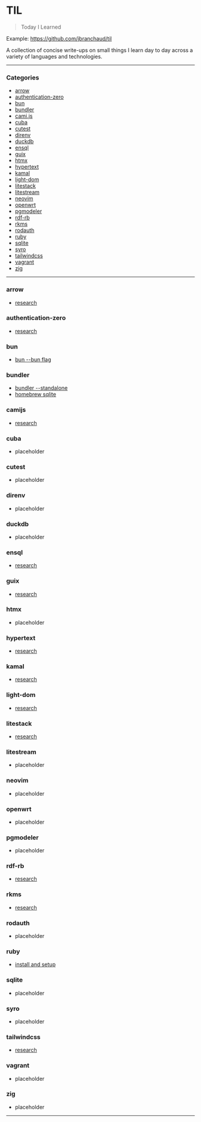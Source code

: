 # TIL

> Today I Learned

Example: https://github.com/jbranchaud/til

A collection of concise write-ups on small things I learn day to day across a
variety of languages and technologies.

---

### Categories

- [arrow](#arrow)
- [authentication-zero](#authentication-zero)
- [bun](#bun)
- [bundler](#bundler)
- [cami.js](#camijs)
- [cuba](#cuba)
- [cutest](#cutest)
- [direnv](#direnv)
- [duckdb](#duckdb)
- [ensql](#ensql)
- [guix](#guix)
- [htmx](#htmx)
- [hypertext](#hypertext)
- [kamal](#kamal)
- [light-dom](#light-dom)
- [litestack](#litestack)
- [litestream](#litestream)
- [neovim](#neovim)
- [openwrt](#openwrt)
- [pgmodeler](#pgmodeler)
- [rdf-rb](#rdf-rb)
- [rkms](#rkms)
- [rodauth](#rodauth)
- [ruby](#ruby)
- [sqlite](#sqlite)
- [syro](#syro)
- [tailwindcss](#tailwindcss)
- [vagrant](#vagrant)
- [zig](#zig)

---

### arrow

- [research](arrow/research.md)

### authentication-zero

- [research](authentication-zero/research.md)

### bun

- [bun --bun flag](bun/bun-flag.md)

### bundler

- [bundler --standalone](bundler/standalone-bundle.md)
- [homebrew sqlite](bundler/homebrew-sqlite.md)

### camijs

- [research](camijs/research.md)

### cuba

- placeholder

### cutest

- placeholder

### direnv

- placeholder

### duckdb

- placeholder

### ensql

- [research](ensql/research.md)

### guix

- [research](guix/research.md)

### htmx

- placeholder

### hypertext

- [research](hypertext/research.md)

### kamal

- [research](kamal/research.md)

### light-dom

- [research](light-dom/research.md)

### litestack

- [research](litestack/research.md)

### litestream

- placeholder

### neovim

- placeholder

### openwrt

- placeholder

### pgmodeler

- placeholder

### rdf-rb

- [research](rdf-rb/research.md)

### rkms

- [research](rkms/research.md)

### rodauth

- placeholder

### ruby

- [install and setup](ruby/install-setup.md)

### sqlite

- placeholder

### syro

- placeholder

### tailwindcss

- [research](tailwindcss/research.md)

### vagrant

- placeholder

### zig

- placeholder

---
